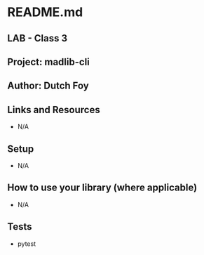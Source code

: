 # README.md

## LAB - Class 3

## Project: madlib-cli

## Author: Dutch Foy

## Links and Resources

- N/A

## Setup

- N/A

## How to use your library (where applicable)

- N/A

## Tests

- pytest